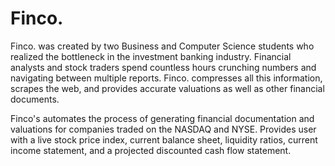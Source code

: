 # Finco.

Finco. was created by two Business and Computer Science students who realized the bottleneck in the investment banking industry. Financial analysts and stock traders spend countless hours crunching numbers and navigating between multiple reports. Finco. compresses all this information, scrapes the web, and provides accurate valuations as well as other financial documents.

Finco's automates the process of generating financial documentation and valuations for companies traded on the NASDAQ and NYSE. Provides user with a live stock price index, current balance sheet, liquidity ratios, current income statement, and a projected discounted cash flow statement.
